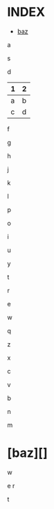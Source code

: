 # INDEX

- [baz](#baz)

a

s

d

| 1 | 2 |
| --- | --- |
| a | b |
| c | d |

f

g

h

j

k

l

p

o

i

u

y

t

r

e

w

q

z

x

c

v

b

n

m

# [baz][]

w

e
r


t
